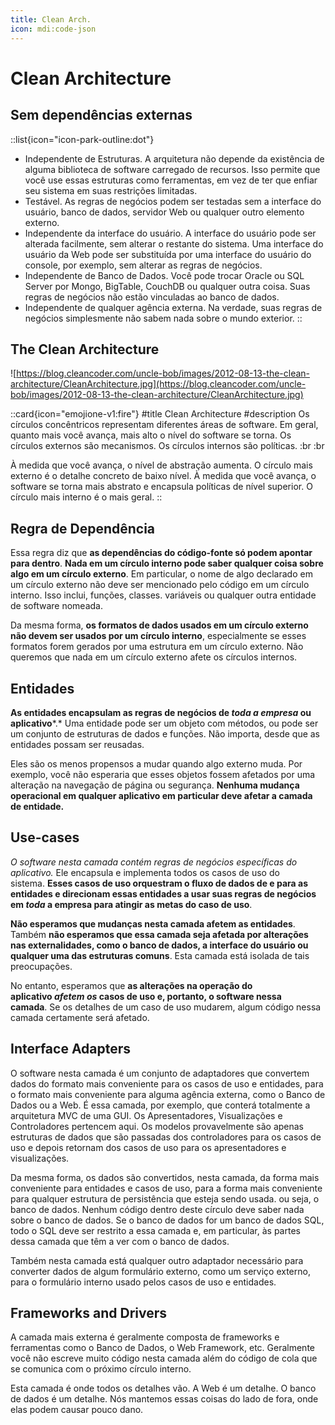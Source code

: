 ```yaml
---
title: Clean Arch.
icon: mdi:code-json
---
```


# Clean Architecture

## Sem dependências externas

::list{icon="icon-park-outline:dot"}
- Independente de Estruturas. A arquitetura não depende da existência de alguma biblioteca de software carregado de recursos. Isso permite que você use essas estruturas como ferramentas, em vez de ter que enfiar seu sistema em suas restrições limitadas.
- Testável. As regras de negócios podem ser testadas sem a interface do usuário, banco de dados, servidor Web ou qualquer outro elemento externo.
- Independente da interface do usuário. A interface do usuário pode ser alterada facilmente, sem alterar o restante do sistema. Uma interface do usuário da Web pode ser substituída por uma interface do usuário do console, por exemplo, sem alterar as regras de negócios.
- Independente de Banco de Dados. Você pode trocar Oracle ou SQL Server por Mongo, BigTable, CouchDB ou qualquer outra coisa. Suas regras de negócios não estão vinculadas ao banco de dados.
- Independente de qualquer agência externa. Na verdade, suas regras de negócios simplesmente não sabem nada sobre o mundo exterior.
::

## The Clean Architecture

![https://blog.cleancoder.com/uncle-bob/images/2012-08-13-the-clean-architecture/CleanArchitecture.jpg](https://blog.cleancoder.com/uncle-bob/images/2012-08-13-the-clean-architecture/CleanArchitecture.jpg)


::card{icon="emojione-v1:fire"}
#title
Clean Architecture
#description
Os círculos concêntricos representam diferentes áreas de software. Em geral, quanto mais você avança, mais alto o nível do software se torna. Os círculos externos são mecanismos. Os círculos internos são políticas. :br :br

À medida que você avança, o nível de abstração aumenta. O círculo mais externo é o detalhe concreto de baixo nível. À medida que você avança, o software se torna mais abstrato e encapsula políticas de nível superior. O círculo mais interno é o mais geral.
::

## Regra de Dependência

Essa regra diz que **as dependências do código-fonte só podem apontar para dentro**. **Nada em um círculo interno pode saber qualquer coisa sobre algo em um círculo externo**. Em particular, o nome de algo declarado em um círculo externo não deve ser mencionado pelo código em um círculo interno. Isso inclui, funções, classes. variáveis ou qualquer outra entidade de software nomeada.

Da mesma forma, **os formatos de dados usados em um círculo externo não devem ser usados por um círculo interno**, especialmente se esses formatos forem gerados por uma estrutura em um círculo externo. Não queremos que nada em um círculo externo afete os círculos internos.


## Entidades

**As entidades encapsulam as regras de negócios de *toda a empresa* ou aplicativo***.* Uma entidade pode ser um objeto com métodos, ou pode ser um conjunto de estruturas de dados e funções. Não importa, desde que as entidades possam ser reusadas.

Eles são os menos propensos a mudar quando algo externo muda. Por exemplo, você não esperaria que esses objetos fossem afetados por uma alteração na navegação de página ou segurança. **Nenhuma mudança operacional em qualquer aplicativo em particular deve afetar a camada de entidade.**


## Use-cases

**O software nesta camada contém regras de negócios *específicas do aplicativo**.* Ele encapsula e implementa todos os casos de uso do sistema. **Esses casos de uso orquestram o fluxo de dados de e para as entidades e direcionam essas entidades a usar suas regras de negócios em *toda* a empresa para atingir as metas do caso de uso**.

**Não esperamos que mudanças nesta camada afetem as entidades**. Também **não esperamos que essa camada seja afetada por alterações nas externalidades, como o banco de dados, a interface do usuário ou qualquer uma das estruturas comuns**. Esta camada está isolada de tais preocupações.

No entanto, esperamos que **as alterações na operação do aplicativo *afetem os* casos de uso e, portanto, o software nessa camada**. Se os detalhes de um caso de uso mudarem, algum código nessa camada certamente será afetado.


## Interface Adapters

O software nesta camada é um conjunto de adaptadores que convertem dados do formato mais conveniente para os casos de uso e entidades, para o formato mais conveniente para alguma agência externa, como o Banco de Dados ou a Web. É essa camada, por exemplo, que conterá totalmente a arquitetura MVC de uma GUI. Os Apresentadores, Visualizações e Controladores pertencem aqui. Os modelos provavelmente são apenas estruturas de dados que são passadas dos controladores para os casos de uso e depois retornam dos casos de uso para os apresentadores e visualizações.

Da mesma forma, os dados são convertidos, nesta camada, da forma mais conveniente para entidades e casos de uso, para a forma mais conveniente para qualquer estrutura de persistência que esteja sendo usada. ou seja, o banco de dados. Nenhum código dentro deste círculo deve saber nada sobre o banco de dados. Se o banco de dados for um banco de dados SQL, todo o SQL deve ser restrito a essa camada e, em particular, às partes dessa camada que têm a ver com o banco de dados.

Também nesta camada está qualquer outro adaptador necessário para converter dados de algum formulário externo, como um serviço externo, para o formulário interno usado pelos casos de uso e entidades.

## Frameworks and Drivers

A camada mais externa é geralmente composta de frameworks e ferramentas como o Banco de Dados, o Web Framework, etc. Geralmente você não escreve muito código nesta camada além do código de cola que se comunica com o próximo círculo interno.

Esta camada é onde todos os detalhes vão. A Web é um detalhe. O banco de dados é um detalhe. Nós mantemos essas coisas do lado de fora, onde elas podem causar pouco dano.